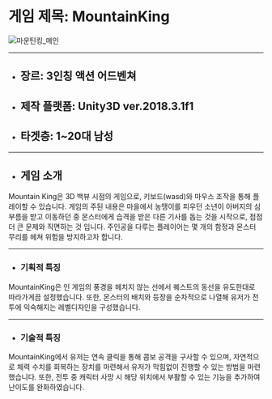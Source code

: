 # 게임 제목: MountainKing
![마운틴킹_메인](https://user-images.githubusercontent.com/49763288/143596631-e22d61f0-0c83-42ff-aa4c-2d073bebd72f.png)

***
* ## 장르: 3인칭 액션 어드벤쳐
* ## 제작 플랫폼: Unity3D ver.2018.3.1f1 
* ## 타겟층: 1~20대 남성

*** 
* ## 게임 소개
Mountain King은 3D 백뷰 시점의 게임으로, 키보드(wasd)와 마우스 조작을 통해 플레이할 수 있습니다.
게임의 주된 내용은 마을에서 농땡이를 피우던 소년이 아버지의 심부름을 받고 이동하던 중 몬스터에게
습격을 받은 다른 기사를 돕는 것을 시작으로, 점점 더 큰 문제와 직면하는 것 입니다.
주인공을 다루는 플레이어는 몇 개의 함정과 몬스터 무리를 헤쳐 위험을 방지하고자 합니다.

***
* ### 기획적 특징
MountainKing은 인 게임의 풍경을 헤치지 않는 선에서 퀘스트의 동선을 유도한대로 따라가게끔 설정했습니다.
또한, 몬스터의 배치와 등장을 순차적으로 나열해 유저가 전투에 익숙해지는 레벨디자인을 구성했습니다.


***
* ### 기술적 특징
MountainKing에서 유저는 연속 클릭을 통해 콤보 공격을 구사할 수 있으며,
자연적으로 체력 수치를 회복하는 장치를 마련해서 유저가 막힘없이 진행할 수 있는 방법을 마련했습니다.
또한, 전투 중 캐릭터 사망 시 해당 위치에서 부활할 수 있는 기능을 추가하여 난이도를 완화하였습니다.
